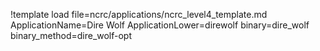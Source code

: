 !template load file=ncrc/applications/ncrc_level4_template.md ApplicationName=Dire Wolf ApplicationLower=direwolf binary=dire_wolf binary_method=dire_wolf-opt
